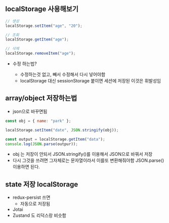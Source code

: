 ## localStorage 사용해보기

```js
// 생성
localStorage.setItem("age", "20");

// 조회
localStorage.getItem("age");

// 삭제
localStorage.removeItem("age");
```

- 수정 하는법?

  - 수정하는것 없고, 빼서 수정해서 다시 넣어야함
  - localStorage 대신 sessionStorage 붙이면 세션에 저장된 이것은 휘발성임

## array/object 저장하는법

- json으로 바꾸면됨

```js
const obj = { name: "park" };

localStorage.setItem("date", JSON.stringify(obj));

const output = localStorage.getItem("data");
console.log(JSON.parse(outpur));
```

- obj 는 저장이 안되서 JSON.stringify()를 이용해서 JSON으로 바꿔서 저장
- 다시 그것을 쓰려면 그자체로는 문자열이라서 이를또 변환해줘야함 JSON.parse()이용하면 된다.

## state 저장 localStorage

- redux-persist 쓰면
  - 자동으로 저장됨
- Jotai
- Zustand 도 리덕스랑 비슷함
